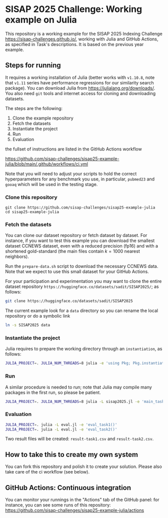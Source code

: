 # SISAP 2025 Challenge: Working example on Julia 

This repository is a working example for the SISAP 2025 Indexing Challenge <https://sisap-challenges.github.io/>, working with Julia and GitHub Actions, as specified in Task's descriptions. It is based on the previous year example.

## Steps for running
It requires a working installation of Julia (better works with `v1.10.8`, note that `v1.11` series have performance regressions for our similarity search package). 
You can download Julia from <https://julialang.org/downloads/>. You also need `git` tools and internet access for cloning and downloading datasets.

The steps are the following:

1. Clone the example repository
2. Fetch the datasets
3. Instantiate the project
4. Run
5. Evaluation

the fullset of instructions are listed in the GitHub Actions workflow

<https://github.com/sisap-challenges/sisap25-example-julia/blob/main/.github/workflows/ci.yml>

Note that you will need to adjust your scripts to hold the correct hyperparameters for any benchmark you use, in particular, `pubmed23` and `gooaq` which will be used in the testing stage.

### Clone this repository
```base
git clone https://github.com/sisap-challenges/sisap25-example-julia
cd sisap25-example-julia
```

### Fetch the datasets
You can clone our dataset repository or fetch dataset by dataset. For instance, if you want to test this example you can download the smallest dataset CCNEWS dataset, even with a reduced precision (fp16) and with a shortened gold-standard (the main files contain $k=1000$ nearest neighbors).

Run the `prepare-data.sh` script to download the necessary CCNEWS data. Note that we expect to use this small dataset for your GitHub Actions.

For your participation and experimentation you may want to clone the entire dataset repository `https://huggingface.co/datasets/sadit/SISAP2025/`; 
as follows:

```bash
git clone https://huggingface.co/datasets/sadit/SISAP2025
```

The current example look for a `data` directory so you can rename the local repository or do a symbolic link
```bash
ln -s SISAP2025 data 
```

### Instantiate the project
Julia requires to prepare the working directory through an `instantiation`, as follows:

```bash
JULIA_PROJECT=. JULIA_NUM_THREADS=8 julia -e 'using Pkg; Pkg.instantiate()'
```

### Run
A similar procedure is needed to run; note that Julia may compile many packages in the first run, so please be patient.
```bash
JULIA_PROJECT=. JULIA_NUM_THREADS=8 julia -L sisap2025.jl -e 'main_task1(); main_task2()'
```

### Evaluation
```bash
JULIA_PROJECT=. julia -L eval.jl -e 'eval_task1()'
JULIA_PROJECT=. julia -L eval.jl -e 'eval_task2()'
```

Two result files will be created: `result-task1.csv` and `result-task2.csv`.

## How to take this to create my own system
You can fork this repository and polish it to create your solution. Please also take care of the ci workflow (see below).

## GitHub Actions: Continuous integration 

You can monitor your runnings in the "Actions" tab of the GitHub panel: for instance, you can see some runs of this repository:
<https://github.com/sisap-challenges/sisap25-example-julia/actions>

 
